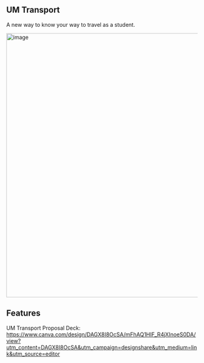 ## UM Transport
A new way to know your way to travel as a student.

<img width="695" alt="image" src="https://github.com/user-attachments/assets/2a34e9d9-5959-41e9-8f1b-4df524cb2e39">

## Features 



UM Transport Proposal Deck: 
https://www.canva.com/design/DAGX8I8OcSA/mFhAQ1HIF_R4jXInoeS0DA/view?utm_content=DAGX8I8OcSA&utm_campaign=designshare&utm_medium=link&utm_source=editor




